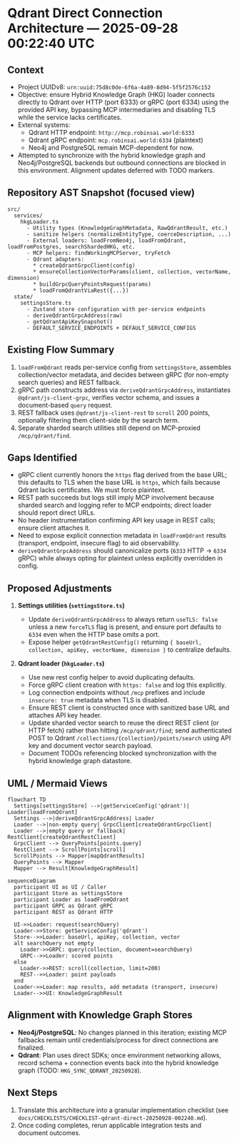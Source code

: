 # Qdrant Direct Connection Architecture — 2025-09-28 00:22:40 UTC

## Context
- Project UUIDv8: `urn:uuid:75d8c0de-6f6a-4a89-8d94-5f5f2576c152`
- Objective: ensure Hybrid Knowledge Graph (HKG) loader connects directly to Qdrant over HTTP (port 6333) or gRPC (port 6334) using the provided API key, bypassing MCP intermediaries and disabling TLS while the service lacks certificates.
- External systems:
  - Qdrant HTTP endpoint: `http://mcp.robinsai.world:6333`
  - Qdrant gRPC endpoint: `mcp.robinsai.world:6334` (plaintext)
  - Neo4j and PostgreSQL remain MCP-dependent for now.
- Attempted to synchronize with the hybrid knowledge graph and Neo4j/PostgreSQL backends but outbound connections are blocked in this environment. Alignment updates deferred with TODO markers.

## Repository AST Snapshot (focused view)
```
src/
  services/
    hkgLoader.ts
      - Utility types (KnowledgeGraphMetadata, RawQdrantResult, etc.)
      - sanitize helpers (normalizeEntityType, coerceDescription, ...)
      - External loaders: loadFromNeo4j, loadFromQdrant, loadFromPostgres, searchShardedHKG, etc.
      - MCP helpers: findWorkingMCPServer, tryFetch
      - Qdrant adapters:
        * createQdrantGrpcClient(config)
        * ensureCollectionVectorParams(client, collection, vectorName, dimension)
        * buildGrpcQueryPointsRequest(params)
        * loadFromQdrantViaRest({...})
  state/
    settingsStore.ts
      - Zustand store configuration with per-service endpoints
      - deriveQdrantGrpcAddress(raw)
      - getQdrantApiKeySnapshot()
      - DEFAULT_SERVICE_ENDPOINTS + DEFAULT_SERVICE_CONFIGS
```

## Existing Flow Summary
1. `loadFromQdrant` reads per-service config from `settingsStore`, assembles collection/vector metadata, and decides between gRPC (for non-empty search queries) and REST fallback.
2. gRPC path constructs address via `deriveQdrantGrpcAddress`, instantiates `@qdrant/js-client-grpc`, verifies vector schema, and issues a document-based `query` request.
3. REST fallback uses `@qdrant/js-client-rest` to `scroll` 200 points, optionally filtering them client-side by the search term.
4. Separate sharded search utilities still depend on MCP-proxied `/mcp/qdrant/find`.

## Gaps Identified
- gRPC client currently honors the `https` flag derived from the base URL; this defaults to TLS when the base URL is `https`, which fails because Qdrant lacks certificates. We must force plaintext.
- REST path succeeds but logs still imply MCP involvement because sharded search and logging refer to MCP endpoints; direct loader should report direct URLs.
- No header instrumentation confirming API key usage in REST calls; ensure client attaches it.
- Need to expose explicit connection metadata in `loadFromQdrant` results (transport, endpoint, insecure flag) to aid observability.
- `deriveQdrantGrpcAddress` should canonicalize ports (`6333` HTTP → `6334` gRPC) while always opting for plaintext unless explicitly overridden in config.

## Proposed Adjustments
1. **Settings utilities (`settingsStore.ts`)**
   - Update `deriveQdrantGrpcAddress` to always return `useTLS: false` unless a new `forceTLS` flag is present, and ensure port defaults to `6334` even when the HTTP base omits a port.
   - Expose helper `getQdrantRestConfig()` returning `{ baseUrl, collection, apiKey, vectorName, dimension }` to centralize defaults.

2. **Qdrant loader (`hkgLoader.ts`)**
   - Use new rest config helper to avoid duplicating defaults.
   - Force gRPC client creation with `https: false` and log this explicitly.
   - Log connection endpoints without `/mcp` prefixes and include `insecure: true` metadata when TLS is disabled.
   - Ensure REST client is constructed once with sanitized base URL and attaches API key header.
   - Update sharded vector search to reuse the direct REST client (or HTTP fetch) rather than hitting `/mcp/qdrant/find`; send authenticated POST to Qdrant `/collections/{collection}/points/search` using API key and document vector search payload.
   - Document TODOs referencing blocked synchronization with the hybrid knowledge graph datastore.

## UML / Mermaid Views

```mermaid
flowchart TD
  Settings[settingsStore] -->|getServiceConfig('qdrant')| Loader[loadFromQdrant]
  Settings -->|deriveQdrantGrpcAddress| Loader
  Loader -->|non-empty query| GrpcClient[createQdrantGrpcClient]
  Loader -->|empty query or fallback| RestClient[createQdrantRestClient]
  GrpcClient --> QueryPoints[points.query]
  RestClient --> ScrollPoints[scroll]
  ScrollPoints --> Mapper[mapQdrantResults]
  QueryPoints --> Mapper
  Mapper --> Result[KnowledgeGraphResult]
```

```mermaid
sequenceDiagram
  participant UI as UI / Caller
  participant Store as settingsStore
  participant Loader as loadFromQdrant
  participant GRPC as Qdrant gRPC
  participant REST as Qdrant HTTP

  UI->>Loader: request(searchQuery)
  Loader->>Store: getServiceConfig('qdrant')
  Store-->>Loader: baseUrl, apiKey, collection, vector
  alt searchQuery not empty
    Loader->>GRPC: query(collection, document=searchQuery)
    GRPC-->>Loader: scored points
  else
    Loader->>REST: scroll(collection, limit=200)
    REST-->>Loader: point payloads
  end
  Loader->>Loader: map results, add metadata (transport, insecure)
  Loader-->>UI: KnowledgeGraphResult
```

## Alignment with Knowledge Graph Stores
- **Neo4j/PostgreSQL**: No changes planned in this iteration; existing MCP fallbacks remain until credentials/process for direct connections are finalized.
- **Qdrant**: Plan uses direct SDKs; once environment networking allows, record schema + connection events back into the hybrid knowledge graph (TODO: `HKG_SYNC_QDRANT_20250928`).

## Next Steps
1. Translate this architecture into a granular implementation checklist (see `docs/CHECKLISTS/CHECKLIST-qdrant-direct-20250928-002240.md`).
2. Once coding completes, rerun applicable integration tests and document outcomes.
